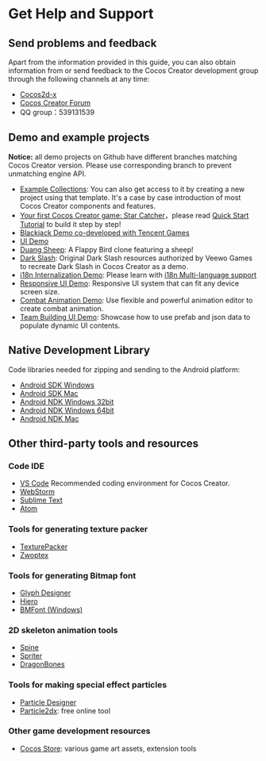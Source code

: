 # Get Help and Support

## Send problems and feedback

Apart from the information provided in this guide, you can also obtain information from or send feedback to the Cocos Creator development group through the following channels at any time:

- [Cocos2d-x](http://www.cocos2d-x.org/)
- [Cocos Creator Forum](http://discuss.cocos2d-x.org/c/creator)
- QQ group：539131539


## Demo and example projects

**Notice:** all demo projects on Github have different branches matching Cocos Creator version. Please use corresponding branch to prevent unmatching engine API. 

- [Example Collections](https://github.com/cocos-creator/example-cases): You can also get access to it by creating a new project using that template. It's a case by case introduction of most Cocos Creator components and features.
- [Your first Cocos Creator game: Star Catcher](https://github.com/cocos-creator/tutorial-first-game)，please read [Quick Start Tutorial](quick-start.md) to build it step by step!
- [Blackjack Demo co-developed with Tencent Games](https://github.com/cocos-creator/tutorial-blackjack)
- [UI Demo](https://github.com/cocos-creator/demo-ui)
- [Duang Sheep](https://github.com/cocos-creator/tutorial-duang-sheep): A Flappy Bird clone featuring a sheep!
- [Dark Slash](https://github.com/cocos-creator/tutorial-dark-slash): Original Dark Slash resources authorized by Veewo Games to recreate Dark Slash in Cocos Creator as a demo.
- [i18n Internalization Demo](https://github.com/nantas/demo-i18n): Please learn with [i18n Multi-language support](../advanced-topics/i18n.md)
- [Responsive UI Demo](https://github.com/cocos-creator/demo-responsive-ui): Responsive UI system that can fit any device screen size.
- [Combat Animation Demo](https://github.com/cocos-creator/demo-combat-animation): Use flexible and powerful animation editor to create combat animation.
- [Team Building UI Demo](https://github.com/cocos-creator/demo-team-build-ui): Showcase how to use prefab and json data to populate dynamic UI contents.

## Native Development Library

Code libraries needed for zipping and sending to the Android platform:

- [Android SDK Windows](http://cocostudio.download.appget.cn/Cocos/CocosStore/Android-SDK-Windows.zip)
- [Android SDK Mac](http://cocostudio.download.appget.cn/Cocos/CocosStore/android22-sdk-macosx.zip)
- [Android NDK Windows 32bit](http://cocostudio.download.appget.cn/Cocos/CocosStore/android-ndk-r10d-windows-x86.zip)
- [Android NDK Windows 64bit](http://cocostudio.download.appget.cn/Cocos/CocosStore/android-ndk-r10e-Windows.zip)
- [Android NDK Mac](http://cocostudio.download.appget.cn/Cocos/CocosStore/android-ndk-r10e-macosx.zip)

## Other third-party tools and resources

### Code IDE

- [VS Code](https://code.visualstudio.com/) Recommended coding environment for Cocos Creator.
- [WebStorm](https://www.jetbrains.com/webstorm/)
- [Sublime Text](http://www.sublimetext.com/)
- [Atom](https://atom.io/)

### Tools for generating texture packer

- [TexturePacker](https://www.codeandweb.com/texturepacker)
- [Zwoptex](https://zwopple.com/zwoptex/)

### Tools for generating Bitmap font

- [Glyph Designer](https://71squared.com/glyphdesigner)
- [Hiero](https://github.com/libgdx/libgdx/wiki/Hiero)
- [BMFont (Windows)](http://www.angelcode.com/products/bmfont/)

### 2D skeleton animation tools

- [Spine](http://www.esotericsoftware.com)
- [Spriter](http://brashmonkey.com/spriter.htm)
- [DragonBones](http://dragonbones.github.io/)

### Tools for making special effect particles

- [Particle Designer](http://particledesigner.71squared.com/)
- [Particle2dx](http://www.effecthub.com/particle2dx): free online tool

### Other game development resources

- [Cocos Store](http://store.cocos.com/): various game art assets, extension tools